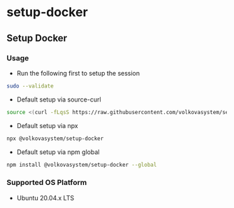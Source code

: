 #	setup-docker

##	Setup Docker

###	Usage

* Run the following first to setup the session
```bash
sudo --validate
```

* Default setup via source-curl
```bash
source <(curl -fLqsS https://raw.githubusercontent.com/volkovasystem/setup-docker/main/setup-docker.sh)
```

* Default setup via npx
```bash
npx @volkovasystem/setup-docker
```

* Default setup via npm global
```bash
npm install @volkovasystem/setup-docker --global
```

###	Supported OS Platform

* Ubuntu 20.04.x LTS
